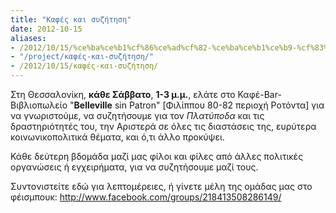 ```yaml
---
title: "Καφές και συζήτηση"
date: 2012-10-15
aliases:
- /2012/10/15/%ce%ba%ce%b1%cf%86%ce%ad%cf%82-%ce%ba%ce%b1%ce%b9-%cf%83%cf%85%ce%b6%ce%ae%cf%84%ce%b7%cf%83%ce%b7
- "/project/καφές-και-συζήτηση/"
- /2012/10/15/καφές-και-συζήτηση/
---
```


Στη Θεσσαλονίκη, **κάθε Σάββατο**, **1-3 μ.μ.**, ελάτε στο Καφέ-Bar-Βιβλιοπωλείο "**Belleville** sin Patron" [Φιλίππου 80-82 περιοχή Ροτόντα] για να γνωριστούμε, να συζητήσουμε για τον *Πλατύποδα* και τις δραστηριότητές του, την Αριστερά σε όλες τις διαστάσεις της, ευρύτερα κοινωνικοπολιτικά θέματα, και ό,τι άλλο προκύψει.

Κάθε δεύτερη βδομάδα μαζί μας φίλοι και φίλες από άλλες πολιτικές οργανώσεις ή εγχειρήματα, για να συζητήσουμε μαζί τους.

Συντoνιστείτε εδώ για λεπτομέρειες, ή γίνετε μέλη της ομάδας μας στο φέισμπουκ: http://www.facebook.com/groups/218413508286149/

